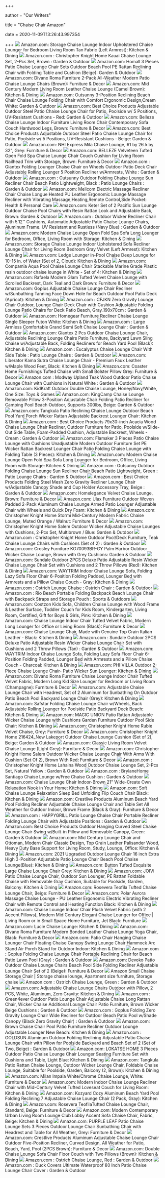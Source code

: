 +++
        
author = "Our Writers"
        
title = "Chaise Chair Amazon"
        
date = 2020-11-09T13:26:43.997354
        
+++
[ ![](https://images-na.ssl-images-amazon.com/images/I/71BwJVQlZoL._AC_SX522_.jpg)](https://images-na.ssl-images-amazon.com/images/I/71BwJVQlZoL._AC_SX522_.jpg) Amazon.com: Storage Chaise Lounge Indoor Upholstered Chaise Lounger for  Bedroom Living Room Tan Fabric (Left Armrest): Kitchen & Dining
[ ![](https://images-na.ssl-images-amazon.com/images/I/81IRyWxY05L._AC_SY450_.jpg)](https://images-na.ssl-images-amazon.com/images/I/81IRyWxY05L._AC_SY450_.jpg) Amazon.com : Christopher Knight Home Kauai Chaise Lounge Set, 2-Pcs Set,  Brown : Garden & Outdoor
[ ![](https://images-na.ssl-images-amazon.com/images/I/61Q1BQPI5VL._AC_SY450_.jpg)](https://images-na.ssl-images-amazon.com/images/I/61Q1BQPI5VL._AC_SY450_.jpg) Amazon.com: Homall 3 Pieces Patio Chaise Lounge Chair Sets Outdoor Beach  Pool PE Rattan Reclining Chair with Folding Table and Cushion (Beige):  Garden & Outdoor
[ ![](https://images-na.ssl-images-amazon.com/images/I/71hCHg956EL._AC_SX450_.jpg)](https://images-na.ssl-images-amazon.com/images/I/71hCHg956EL._AC_SX450_.jpg) Amazon.com: Divano Roma Furniture 2-Pack All-Weather Modern Patio Chaise  Lounge Chairs (Brown): Furniture & Decor
[ ![](https://images-na.ssl-images-amazon.com/images/I/518w-NXp5aL._AC_SX522_.jpg)](https://images-na.ssl-images-amazon.com/images/I/518w-NXp5aL._AC_SX522_.jpg) Amazon.com: Mid Century Modern Living Room Leather Chaise Lounge (Camel  Brown): Kitchen & Dining
[ ![](https://images-na.ssl-images-amazon.com/images/I/71aXT-UCvaL._AC_SY450_.jpg)](https://images-na.ssl-images-amazon.com/images/I/71aXT-UCvaL._AC_SY450_.jpg) Amazon.com: Outsunny 3-Position Reclining Beach Chair Chaise Lounge Folding  Chair with Comfort Ergonomic Design,Cream White: Garden & Outdoor
[ ![](https://images-na.ssl-images-amazon.com/images/I/71CuOAeWVtL._AC_SY450_.jpg)](https://images-na.ssl-images-amazon.com/images/I/71CuOAeWVtL._AC_SY450_.jpg) Amazon.com: Best Choice Products Adjustable Outdoor Steel Patio Chaise  Lounge Chair for Patio, Poolside w/ 5 Positions, UV-Resistant Cushions -  Red: Garden & Outdoor
[ ![](https://images-na.ssl-images-amazon.com/images/I/81dKLiaBT%2BL._AC_SY355_.jpg)](https://images-na.ssl-images-amazon.com/images/I/81dKLiaBT%2BL._AC_SY355_.jpg) Amazon.com: Belleze Chaise Lounge Indoor Furniture Living Room Chair  Contemporary Sofa Couch Hardwood Legs, Brown: Furniture & Decor
[ ![](https://images-na.ssl-images-amazon.com/images/I/71X1WmU52HL._AC_SY450_.jpg)](https://images-na.ssl-images-amazon.com/images/I/71X1WmU52HL._AC_SY450_.jpg) Amazon.com: Best Choice Products Adjustable Outdoor Steel Patio Chaise  Lounge Chair for Patio, Poolside w/ 5 Positions, UV-Resistant Cushions -  Beige: Garden & Outdoor
[ ![](https://images-na.ssl-images-amazon.com/images/I/81nb8jDQdNL._AC_SX522_.jpg)](https://images-na.ssl-images-amazon.com/images/I/81nb8jDQdNL._AC_SX522_.jpg) Amazon.com: NHI Express Mila Chaise Lounge, 61 by 26.5 by 32", Grey:  Furniture & Decor
[ ![](https://images-na.ssl-images-amazon.com/images/I/81E0IdclXsL._AC_SY355_.jpg)](https://images-na.ssl-images-amazon.com/images/I/81E0IdclXsL._AC_SY355_.jpg) Amazon.com: BELLEZE Velveteen Tufted Open Fold Spa Chaise Lounge Chair  Couch Cushion for Living Room Nailhead Trim with Storage, Brown: Furniture  & Decor
[ ![](https://images-na.ssl-images-amazon.com/images/I/61hdHK3m0QL._AC_SY450_.jpg)](https://images-na.ssl-images-amazon.com/images/I/61hdHK3m0QL._AC_SY450_.jpg) Amazon.com : Giantex Folding Lounger Chaise Chair on Wheels Outdoor Patio  Deck Chair Adjustable Rolling Lounger 5 Position Recliner w/Armrests, White  : Garden & Outdoor
[ ![](https://images-na.ssl-images-amazon.com/images/I/61X69buOZmL._AC_SY450_.jpg)](https://images-na.ssl-images-amazon.com/images/I/61X69buOZmL._AC_SY450_.jpg) Amazon.com : Outsunny Outdoor Folding Chaise Lounge Sun Recliner Chair  Beach Patio Lightweight, Black : Patio Lounge Chairs : Garden & Outdoor
[ ![](https://images-na.ssl-images-amazon.com/images/I/51kLT5xnl6L._AC_SX522_.jpg)](https://images-na.ssl-images-amazon.com/images/I/51kLT5xnl6L._AC_SX522_.jpg) Amazon.com: Mellcom Electric Massage Recliner Chair Chaise Longue Heated PU  Leather Ergonomic Lounge Massage Recliner with Vibrating  Massage,Heating,Remote Control,Side Pocket: Health & Personal Care
[ ![](https://images-na.ssl-images-amazon.com/images/I/81O6bgNrNVL._AC_SX450_.jpg)](https://images-na.ssl-images-amazon.com/images/I/81O6bgNrNVL._AC_SX450_.jpg) Amazon.com: Keter Set of 2 Pacific Sun Lounge Outdoor Chaise Pool Chairs  with Resin Rattan Look and Adjustable Back, Brown: Garden & Outdoor
[ ![](https://images-na.ssl-images-amazon.com/images/I/61TeIt0sQpL._AC_SY450_.jpg)](https://images-na.ssl-images-amazon.com/images/I/61TeIt0sQpL._AC_SY450_.jpg) Amazon.com : Outdoor Wicker Recliner Chair with 5.12'' Cushions, Automatic  Adjustable Patio Chaise Lounge Chairs, Aluminum Frame. UV Resistant and  Rustless (Navy Blue) : Garden & Outdoor
[ ![](https://images-na.ssl-images-amazon.com/images/I/61UE0YlLaLL._AC_SY355_.jpg)](https://images-na.ssl-images-amazon.com/images/I/61UE0YlLaLL._AC_SY355_.jpg) Amazon.com: Modern Chaise Lounge Open Fold Spa Sofa Long Lounger for  Bedroom, Office, Living Room with Storage: Kitchen & Dining
[ ![](https://images-na.ssl-images-amazon.com/images/I/71RJzSR%2BccL._AC_SX522_.jpg)](https://images-na.ssl-images-amazon.com/images/I/71RJzSR%2BccL._AC_SX522_.jpg) Amazon.com: Storage Chaise Lounge Indoor Upholstered Sofa Recliner Lounge  Chair for Living Room Bedroom Gray Velvet (Left Armrest): Kitchen & Dining
[ ![](https://images-na.ssl-images-amazon.com/images/I/61-mCCE1LDL._AC_SX522_.jpg)](https://images-na.ssl-images-amazon.com/images/I/61-mCCE1LDL._AC_SX522_.jpg) Amazon.com: Ledge Lounger in-Pool Chaise Deep Lounge for 10-15 in. of Water  (Set of 2, Cloud): Kitchen & Dining
[ ![](https://images-na.ssl-images-amazon.com/images/I/61wp-uaYQKL._AC_SX522_.jpg)](https://images-na.ssl-images-amazon.com/images/I/61wp-uaYQKL._AC_SX522_.jpg) Amazon.com: Compamia Aqua Pool Chaise Lounge Chair Stackable Marine Grade  Plastic resin outdoor chaise lounge in White - Set of 4: Kitchen & Dining
[ ![](https://images-na.ssl-images-amazon.com/images/I/81fgomieQLL._AC_SX355_.jpg)](https://images-na.ssl-images-amazon.com/images/I/81fgomieQLL._AC_SX355_.jpg) Amazon.com: Rafaela Modern Glam Tufted Velvet Chaise Lounge with Scrolled  Backrest, Dark Teal and Dark Brown: Furniture & Decor
[ ![](https://images-na.ssl-images-amazon.com/images/I/61kUIDqJs6L._AC_SY450_.jpg)](https://images-na.ssl-images-amazon.com/images/I/61kUIDqJs6L._AC_SY450_.jpg) Amazon.com: Goplus Adjustable Chaise Lounge Chair Recliner w/Sunbathing  Tanning Face Down Hole for Beach Outdoor Pool Patio Deck (Apricot): Kitchen  & Dining
[ ![](https://images-na.ssl-images-amazon.com/images/I/51j1PZEFcOL._AC_SY450_.jpg)](https://images-na.ssl-images-amazon.com/images/I/51j1PZEFcOL._AC_SY450_.jpg) Amazon.com : CFJKN Zero Gravity Lounge Chair Outdoor, Lounge Chair Deck  Chair with Cushion Adjustable Folding Lounge Patio Chairs for Deck Patio  Beach, Gray_190x70cm : Garden & Outdoor
[ ![](https://images-na.ssl-images-amazon.com/images/I/51a2-cQdu4L._AC_SY355_.jpg)](https://images-na.ssl-images-amazon.com/images/I/51a2-cQdu4L._AC_SY355_.jpg) Amazon.com: Homegear Furniture Recliner Chaise Lounge Single Sleeper Futon  White: Kitchen & Dining
[ ![](https://images-na.ssl-images-amazon.com/images/I/91I6Kce8q5L._AC_SY450_.jpg)](https://images-na.ssl-images-amazon.com/images/I/91I6Kce8q5L._AC_SY450_.jpg) Amazon.com : Large Armless Comfortable Grand Semi Soft Chaise Lounge Chair  : Garden & Outdoor
[ ![](https://images-na.ssl-images-amazon.com/images/I/61g2i6If%2BwL._AC_SY450_.jpg)](https://images-na.ssl-images-amazon.com/images/I/61g2i6If%2BwL._AC_SY450_.jpg) Amazon.com: Giantex 2 Pcs Outdoor Chaise Lounge Chair, Adjustable Reclining Lounge  Chairs Patio Furniture, Backyard Lawn Sling Chaise w/Adjustable Back,  Folding Recliners for Beach Yard Pool (Black): Kitchen & Dining
[ ![](https://images-na.ssl-images-amazon.com/images/I/51h8goVyuAL._AC_SY450_.jpg)](https://images-na.ssl-images-amazon.com/images/I/51h8goVyuAL._AC_SY450_.jpg) Amazon.com : Eucalyptus Chaise Lounge Chair With Side Table : Patio Lounge  Chairs : Garden & Outdoor
[ ![](https://images-na.ssl-images-amazon.com/images/I/61tZsT4uCjL._AC_SX522_.jpg)](https://images-na.ssl-images-amazon.com/images/I/61tZsT4uCjL._AC_SX522_.jpg) Amazon.com: Liberator Kama Sutra Chaise Lounge Chair - Premium Faux Leather  w/Maple Wood Feet, Black: Kitchen & Dining
[ ![](https://images-na.ssl-images-amazon.com/images/I/511Rd5Om%2BuL._AC_SY355_.jpg)](https://images-na.ssl-images-amazon.com/images/I/511Rd5Om%2BuL._AC_SY355_.jpg) Amazon.com: Coaster Home Furnishings Tufted Chaise with Small Bolster  Pillow Grey: Furniture & Decor
[ ![](https://images-na.ssl-images-amazon.com/images/I/618uyfrDgrL._AC_SY450_.jpg)](https://images-na.ssl-images-amazon.com/images/I/618uyfrDgrL._AC_SY450_.jpg) Amazon.com : Modway Upland Teak Wood Outdoor Patio Chaise Lounge Chair with  Cushions in Natural White : Garden & Outdoor
[ ![](https://images-na.ssl-images-amazon.com/images/I/81RIjRlAs3L._AC_SX425_.jpg)](https://images-na.ssl-images-amazon.com/images/I/81RIjRlAs3L._AC_SX425_.jpg) Amazon.com: KidKraft Outdoor Double Chaise Lounge, Honey/Navy/White, One  Size: Toys & Games
[ ![](https://images-na.ssl-images-amazon.com/images/I/614B1PuE2-L._AC_SX450_.jpg)](https://images-na.ssl-images-amazon.com/images/I/614B1PuE2-L._AC_SX450_.jpg) Amazon.com: KingCamp Chaise Lounge Removable Pillow 3-Position Adjustable  Chair Folding Patio Recliner for Camping Pool Beach Outdoor, Supports  300lbs, Beige: Garden & Outdoor
[ ![](https://images-na.ssl-images-amazon.com/images/I/71Fe2FkhiyL._AC_SY450_.jpg)](https://images-na.ssl-images-amazon.com/images/I/71Fe2FkhiyL._AC_SY450_.jpg) Amazon.com: Tangkula Patio Reclining Chaise Lounge Outdoor Beach Pool Yard  Porch Wicker Rattan Adjustable Backrest Lounger Chair: Kitchen & Dining
[ ![](https://images-na.ssl-images-amazon.com/images/I/711TNIDmLuL._AC_SY450_.jpg)](https://images-na.ssl-images-amazon.com/images/I/711TNIDmLuL._AC_SY450_.jpg) Amazon.com : Best Choice Products 79x30-inch Acacia Wood Chaise Lounge Chair  Recliner, Outdoor Furniture for Patio, Poolside w/Slide-Out Side Table,  Foam-Padded Cushion, Adjustable Backrest, Wheels - Cream : Garden & Outdoor
[ ![](https://images-na.ssl-images-amazon.com/images/I/61z6sas2OrL._AC_SY450_.jpg)](https://images-na.ssl-images-amazon.com/images/I/61z6sas2OrL._AC_SY450_.jpg) Amazon.com: Flamaker 3 Pieces Patio Chaise Lounge with Cushions  Unadjustable Modern Outdoor Furniture Set PE Wicker Rattan Backrest Lounger  Chair Patio Folding Chaise Lounge with Folding Table (3 Pieces): Kitchen &  Dining
[ ![](https://images-na.ssl-images-amazon.com/images/I/61HE-JUeFLL._AC_SY355_.jpg)](https://images-na.ssl-images-amazon.com/images/I/61HE-JUeFLL._AC_SY355_.jpg) Amazon.com: Modern Chaise Lounge Open Fold Spa Sofa Long Lounger for  Bedroom, Office, Living Room with Storage: Kitchen & Dining
[ ![](https://images-na.ssl-images-amazon.com/images/I/61miSbueXzL._AC_SY450_.jpg)](https://images-na.ssl-images-amazon.com/images/I/61miSbueXzL._AC_SY450_.jpg) Amazon.com : Outsunny Outdoor Folding Chaise Lounge Sun Recliner Chair  Beach Patio Lightweight, Green : Patio Lounge Chairs : Garden & Outdoor
[ ![](https://images-na.ssl-images-amazon.com/images/I/91oMXTSt9fL._AC_SY450_.jpg)](https://images-na.ssl-images-amazon.com/images/I/91oMXTSt9fL._AC_SY450_.jpg) Amazon.com : Best Choice Products Folding Steel Mesh Zero Gravity Recliner Lounge  Chair w/Adjustable Canopy Shade and Cup Holder Accessory Tray, Beige :  Garden & Outdoor
[ ![](https://images-na.ssl-images-amazon.com/images/I/818lHjMb8XL._AC_SY355_.jpg)](https://images-na.ssl-images-amazon.com/images/I/818lHjMb8XL._AC_SY355_.jpg) Amazon.com: Homelegance Velvet Chaise Lounge, Brown: Furniture & Decor
[ ![](https://images-na.ssl-images-amazon.com/images/I/91LPJpRqtjL._AC_SY450_.jpg)](https://images-na.ssl-images-amazon.com/images/I/91LPJpRqtjL._AC_SY450_.jpg) Amazon.com: Ulax Furniture Outdoor Woven Padded 2-Pack Aluminum Chaise  Lounge Armed Patio Lounger Adjustable Chair with Wheels and Quick Dry Foam:  Kitchen & Dining
[ ![](https://images-na.ssl-images-amazon.com/images/I/8148i0MGW0L._AC_SY355_.jpg)](https://images-na.ssl-images-amazon.com/images/I/8148i0MGW0L._AC_SY355_.jpg) Amazon.com: Christopher Knight Home Stormi Mid-Century Modern Fabric Chaise  Lounge, Muted Orange / Walnut: Furniture & Decor
[ ![](https://images-na.ssl-images-amazon.com/images/I/51ppIOxQh5L._AC_SX450_.jpg)](https://images-na.ssl-images-amazon.com/images/I/51ppIOxQh5L._AC_SX450_.jpg) Amazon.com: Christopher Knight Home Salem Outdoor Wicker Adjustable Chaise  Lounges with Cushions, 2-Pcs Set, Multibrown / Blue: Garden & Outdoor
[ ![](https://images-na.ssl-images-amazon.com/images/I/71ExOqUl-jL._AC_SL1500_.jpg)](https://images-na.ssl-images-amazon.com/images/I/71ExOqUl-jL._AC_SL1500_.jpg) Amazon.com : Christopher Knight Home Outdoor Pool/Deck Furniture, Teak Chaise  Lounge Chairs with Cushions (Set of 2) : Garden & Outdoor
[ ![](https://images-na.ssl-images-amazon.com/images/I/81kTAIyaxyL._AC_SX450_.jpg)](https://images-na.ssl-images-amazon.com/images/I/81kTAIyaxyL._AC_SX450_.jpg) Amazon.com: Crosley Furniture KO70093BR-GY Palm Harbor Outdoor Wicker Chaise  Lounge, Brown with Grey Cushions: Garden & Outdoor
[ ![](https://images-na.ssl-images-amazon.com/images/I/51gAMcBAd1L._AC_SY450_.jpg)](https://images-na.ssl-images-amazon.com/images/I/51gAMcBAd1L._AC_SY450_.jpg) Amazon.com: Sundale Outdoor 2PCS Deluxe Patio Adjustable Resin Wicker Chaise  Lounge Chair Set with Cushions and 2 Throw Pillows (Red): Kitchen & Dining
[ ![](https://images-na.ssl-images-amazon.com/images/I/81E9rrYZOlL._AC_SX522_.jpg)](https://images-na.ssl-images-amazon.com/images/I/81E9rrYZOlL._AC_SX522_.jpg) Amazon.com: WAYTRIM Indoor Chaise Lounge Sofa, Folding Lazy Sofa Floor Chair  6-Position Folding Padded, Lounger Bed with Armrests and a Pillow Chaise  Couch - Gray: Kitchen & Dining
[ ![](https://images-na.ssl-images-amazon.com/images/I/71uVmHi0IgL._AC_SX450_.jpg)](https://images-na.ssl-images-amazon.com/images/I/71uVmHi0IgL._AC_SX450_.jpg) Amazon.com : Ostrich Lounge Chaise : Ostrich Chair : Garden & Outdoor
[ ![](https://images-na.ssl-images-amazon.com/images/I/81rL9C9K-EL._AC_SX355_.jpg)](https://images-na.ssl-images-amazon.com/images/I/81rL9C9K-EL._AC_SX355_.jpg) Amazon.com : Rio Beach Portable Folding Backpack Beach Lounge Chair with  Backpack Straps and Storage Pouch : Sports & Outdoors
[ ![](https://images-na.ssl-images-amazon.com/images/I/61-e23kB4XL._AC_SX522_.jpg)](https://images-na.ssl-images-amazon.com/images/I/61-e23kB4XL._AC_SX522_.jpg) Amazon.com: Costzon Kids Sofa, Children Chaise Lounge with Wood Frame &  Leather Surface, Toddler Couch for Kids Room, Kindergarten, Living Room,  Certified, Gift for Boys & Girls, Pink: Kitchen & Dining
[ ![](https://images-na.ssl-images-amazon.com/images/I/81xfIh1DNsL._AC_SX522_.jpg)](https://images-na.ssl-images-amazon.com/images/I/81xfIh1DNsL._AC_SX522_.jpg) Amazon.com: Chaise Lounge Indoor Chair Tufted Velvet Fabric, Modern Long  Lounger for Office or Living Room (Black): Furniture & Decor
[ ![](https://images-na.ssl-images-amazon.com/images/I/51LbSmiilFL._AC_SY355_.jpg)](https://images-na.ssl-images-amazon.com/images/I/51LbSmiilFL._AC_SY355_.jpg) Amazon.com: Chaise Lounge Chair, Made with Genuine Top Grain Italian  Leather - Black: Kitchen & Dining
[ ![](https://images-na.ssl-images-amazon.com/images/I/61vMMxiFl-L._AC_SY450_.jpg)](https://images-na.ssl-images-amazon.com/images/I/61vMMxiFl-L._AC_SY450_.jpg) Amazon.com : Sundale Outdoor 2PCS Deluxe Patio Adjustable Resin Wicker Chaise  Lounge Chair Set with Cushions and 2 Throw Pillows (Tan) : Garden & Outdoor
[ ![](https://images-na.ssl-images-amazon.com/images/I/81ZggSc9ZNL._AC_SX522_.jpg)](https://images-na.ssl-images-amazon.com/images/I/81ZggSc9ZNL._AC_SX522_.jpg) Amazon.com: WAYTRIM Indoor Chaise Lounge Sofa, Folding Lazy Sofa Floor Chair  6-Position Folding Padded, Lounger Bed with Armrests and a Pillow Chaise  Couch - Charcoal: Kitchen & Dining
[ ![](https://images-na.ssl-images-amazon.com/images/I/71wj15kKTlL._AC_SX522_.jpg)](https://images-na.ssl-images-amazon.com/images/I/71wj15kKTlL._AC_SX522_.jpg) Amazon.com: PHI VILLA Outdoor 2-Piece Chaise Lounge Chair- Patio Wicker Sun  Lounger: Kitchen & Dining
[ ![](https://images-na.ssl-images-amazon.com/images/I/61%2BMa%2BGD0dL._AC_SX522_.jpg)](https://images-na.ssl-images-amazon.com/images/I/61%2BMa%2BGD0dL._AC_SX522_.jpg) Amazon.com: Divano Roma Furniture Chaise Lounge Indoor Chair Tufted Velvet  Fabric, Modern Long Kid Size Lounger for Bedroom or Living Room  (Champagne): Furniture & Decor
[ ![](https://images-na.ssl-images-amazon.com/images/I/31GoGPUPIeL._AC_.jpg)](https://images-na.ssl-images-amazon.com/images/I/31GoGPUPIeL._AC_.jpg) Amazon.com: Adjustable Chaise Lounge Chair with Headrest, Set of 2 Aluminum  for Sunbathing On Outdoor Patio Beach Pool Backyard Lounge Chair (Grey):  Kitchen & Dining
[ ![](https://images-na.ssl-images-amazon.com/images/I/51LW1A5CWdL._AC_SX522_.jpg)](https://images-na.ssl-images-amazon.com/images/I/51LW1A5CWdL._AC_SX522_.jpg) Amazon.com: Safstar Folding Chaise Lounge Chair w/Wheels, Back Adjustable  Rolling Lounger for Poolside Patio Backyard Deck Beach: Kitchen & Dining
[ ![](https://images-na.ssl-images-amazon.com/images/I/71a0gyvVsCL._AC_SX522_.jpg)](https://images-na.ssl-images-amazon.com/images/I/71a0gyvVsCL._AC_SX522_.jpg) Amazon.com: MAGIC UNION Patio Rattan Adjustable Wicker Chaise Lounge with  Cushions Garden Furniture Outdoor Pool Side Chair: Kitchen & Dining
[ ![](https://images-na.ssl-images-amazon.com/images/I/71H0kdEd3fL._AC_SY355_.jpg)](https://images-na.ssl-images-amazon.com/images/I/71H0kdEd3fL._AC_SY355_.jpg) Amazon.com: Christopher Knight Home Rubie Velvet Chaise, Grey: Furniture &  Decor
[ ![](https://images-na.ssl-images-amazon.com/images/I/61Dx0K3ZyHL._AC_SY450_.jpg)](https://images-na.ssl-images-amazon.com/images/I/61Dx0K3ZyHL._AC_SY450_.jpg) Amazon.com: Christopher Knight Home 216424_New Lakeport Outdoor Chaise  Lounge Cushion (Set of 2), Beige: Garden & Outdoor
[ ![](https://images-na.ssl-images-amazon.com/images/I/81NiLjmsIHL._AC_SX522_.jpg)](https://images-na.ssl-images-amazon.com/images/I/81NiLjmsIHL._AC_SX522_.jpg) Amazon.com: Classic Living Room Velvet Chaise Lounge (Light Grey): Furniture  & Decor
[ ![](https://images-na.ssl-images-amazon.com/images/I/81KuQr%2Bh6TL._AC_SY355_.jpg)](https://images-na.ssl-images-amazon.com/images/I/81KuQr%2Bh6TL._AC_SY355_.jpg) Amazon.com: Christopher Knight Home Salem Outdoor Wicker Chaise Lounge Chair  With Arms With Cushion (Set Of 2), Brown With Red: Furniture & Decor
[ ![](https://images-na.ssl-images-amazon.com/images/I/61KgurNQ59L._AC_SY450_.jpg)](https://images-na.ssl-images-amazon.com/images/I/61KgurNQ59L._AC_SY450_.jpg) Amazon.com : Christopher Knight Home Lahaina Wood Outdoor Chaise Lounge  Set, 2-Pcs Set, Natural Yellow : Garden & Outdoor
[ ![](https://images-na.ssl-images-amazon.com/images/I/71lq1TMlq6L._AC_SY450_.jpg)](https://images-na.ssl-images-amazon.com/images/I/71lq1TMlq6L._AC_SY450_.jpg) Amazon.com : BrylaneHome Santiago Chaise Lounge w/Free Chaise Cushion :  Garden & Outdoor
[ ![](https://images-na.ssl-images-amazon.com/images/I/31iptB2Sz8L._AC_.jpg)](https://images-na.ssl-images-amazon.com/images/I/31iptB2Sz8L._AC_.jpg) Amazon.com: Chaise Lounge Chair Indoor-Brown 21" Wide-Create Own Relaxation  Nook in Your Home: Kitchen & Dining
[ ![](https://images-na.ssl-images-amazon.com/images/I/71m-xGltMCL._AC_SX522_.jpg)](https://images-na.ssl-images-amazon.com/images/I/71m-xGltMCL._AC_SX522_.jpg) Amazon.com: Soft Chaise Lounge Relaxation Sleep Bed Unfolding Flip Couch  Chair Black: Kitchen & Dining
[ ![](https://images-na.ssl-images-amazon.com/images/I/71rI1WW1mTL._AC_SY355_.jpg)](https://images-na.ssl-images-amazon.com/images/I/71rI1WW1mTL._AC_SY355_.jpg) Amazon.com: Crestlive Products Aluminum Beach Yard Pool Folding Recliner  Adjustable Chaise Lounge Chair and Table Set All Weather for Outdoor  Indoor, Brown Frame (Black & Gray): Furniture & Decor
[ ![](https://images-na.ssl-images-amazon.com/images/I/611UTKDWCgL._AC_SY450_.jpg)](https://images-na.ssl-images-amazon.com/images/I/611UTKDWCgL._AC_SY450_.jpg) Amazon.com : HAPPYGRILL Patio Lounge Chaise Chair Portable Recliner Folding Lounge  Chair with Adjustable Positions : Garden & Outdoor
[ ![](https://images-na.ssl-images-amazon.com/images/I/71lrGOrjpdL._AC_SY450_.jpg)](https://images-na.ssl-images-amazon.com/images/I/71lrGOrjpdL._AC_SY450_.jpg) Amazon.com: Best Choice Products Outdoor Hanging Curved Steel Chaise Lounge  Chair Swing w/Built-in Pillow and Removable Canopy, Green: Garden & Outdoor
[ ![](https://images-na.ssl-images-amazon.com/images/I/71pDNdj86PL._AC_SX522_.jpg)](https://images-na.ssl-images-amazon.com/images/I/71pDNdj86PL._AC_SX522_.jpg) Amazon.com: Mid Century Lounge Chair and Ottoman, Modern Chair Classic  Design, Top Grain Leather Palisander Wood, Heavy Duty Base Support for  Living Room, Study, Lounge, Office: Kitchen & Dining
[ ![](https://images-na.ssl-images-amazon.com/images/I/61vH%2B0rUcRL._AC_SX522_.jpg)](https://images-na.ssl-images-amazon.com/images/I/61vH%2B0rUcRL._AC_SX522_.jpg) Amazon.com: 2021 Upgraded Outdoor Lounge Chair 16 inch Extra High  3-Position Adjustable Patio Lounge Chair Beach Pool Chaise Lounge(Blue):  Kitchen & Dining
[ ![](https://images-na.ssl-images-amazon.com/images/I/61%2BoqDF2GEL._AC_SX522_.jpg)](https://images-na.ssl-images-amazon.com/images/I/61%2BoqDF2GEL._AC_SX522_.jpg) Amazon.com: Button Tufted Exquisite Large Chaise Lounge Chair Grey: Kitchen  & Dining
[ ![](https://images-na.ssl-images-amazon.com/images/I/51GsYm3JO3L._AC_SY450_.jpg)](https://images-na.ssl-images-amazon.com/images/I/51GsYm3JO3L._AC_SY450_.jpg) Amazon.com: JOIVI Patio Chaise Lounge Chair, Outdoor Sun Lounger, PE Rattan  Foldable Chaise with Removable Gray Cushion, Suitable for Poolside, Garden,  Balcony: Kitchen & Dining
[ ![](https://images-na.ssl-images-amazon.com/images/I/91O3nNbju%2BL._AC_SX522_.jpg)](https://images-na.ssl-images-amazon.com/images/I/91O3nNbju%2BL._AC_SX522_.jpg) Amazon.com: Rosevera Teofila Tufted Chaise Lounge Chair, Beige: Furniture &  Decor
[ ![](https://images-na.ssl-images-amazon.com/images/I/815tR0Ps8BL._AC_SX522_.jpg)](https://images-na.ssl-images-amazon.com/images/I/815tR0Ps8BL._AC_SX522_.jpg) Amazon.com: Polar Aurora Massage Chaise Lounge - PU Leather Ergonomic  Electric Vibrating Recliner Chair with Remote Control and Heating Function  Black: Kitchen & Dining
[ ![](https://images-na.ssl-images-amazon.com/images/I/51NdwJFgz2L._AC_SX522_.jpg)](https://images-na.ssl-images-amazon.com/images/I/51NdwJFgz2L._AC_SX522_.jpg) Amazon.com: Chaise Lounge Indoor Chair Plush Velvet Fabric (with 2 Accent  Pillows), Modern Mid Century Elegant Chaise Lounger for Office | Living  Room or in Small Space Home Furniture, Jet Black: Furniture
[ ![](https://images-na.ssl-images-amazon.com/images/I/813%2BdTe46VL._AC_SX522_.jpg)](https://images-na.ssl-images-amazon.com/images/I/813%2BdTe46VL._AC_SX522_.jpg) Amazon.com: Lucie Chaise Lounge: Kitchen & Dining
[ ![](https://images-na.ssl-images-amazon.com/images/I/91Po67F5wGL._AC_SY355_.jpg)](https://images-na.ssl-images-amazon.com/images/I/91Po67F5wGL._AC_SY355_.jpg) Amazon.com: Divano Roma Furniture Modern Bonded Leather Chaise Lounge Yoga  Chair, Black: Furniture & Decor
[ ![](https://images-na.ssl-images-amazon.com/images/I/510PI4BeGoL._AC_SX522_.jpg)](https://images-na.ssl-images-amazon.com/images/I/510PI4BeGoL._AC_SX522_.jpg) Amazon.com: Patio Chair Hanging Chaise Lounger Chair Floating Chaise Canopy  Swing Lounge Chair Hammock Arc Stand Air Porch Stand for Outdoor Indoor:  Kitchen & Dining
[ ![](https://images-na.ssl-images-amazon.com/images/I/61aYQkm%2BK6L._AC_SY450_.jpg)](https://images-na.ssl-images-amazon.com/images/I/61aYQkm%2BK6L._AC_SY450_.jpg) Amazon.com : Goplus Folding Chaise Lounge Chair Portable Reclining Chair  for Beach Patio Lawn Pool (Gray) : Garden & Outdoor
[ ![](https://images-na.ssl-images-amazon.com/images/I/716U4GwqWvL._AC_SY355_.jpg)](https://images-na.ssl-images-amazon.com/images/I/716U4GwqWvL._AC_SY355_.jpg) Amazon.com: Devoko Patio Outdoor Chaise Lounge Chairs Beach Pool Side  Folding Recliner Adjustable Lounge Chair Set of 2 (Beige): Furniture & Decor
[ ![](https://i.pinimg.com/originals/59/3c/e1/593ce1ab9698890406cf600a160ca311.jpg)](https://i.pinimg.com/originals/59/3c/e1/593ce1ab9698890406cf600a160ca311.jpg) Amazon Small Chaise Storage Chair | Storage chaise lounge, Apartment size  furniture, Storage chaise
[ ![](https://images-na.ssl-images-amazon.com/images/I/51zzjalPHOL._AC_SY450_.jpg)](https://images-na.ssl-images-amazon.com/images/I/51zzjalPHOL._AC_SY450_.jpg) Amazon.com : Ostrich Chaise Lounge, Green : Garden & Outdoor
[ ![](https://images-na.ssl-images-amazon.com/images/I/51nEqYyh02L._AC_SX522_.jpg)](https://images-na.ssl-images-amazon.com/images/I/51nEqYyh02L._AC_SX522_.jpg) Amazon.com: Adjustable Chaise Lounge Chairs Outdoor with Pillow, 2 PCS,  White, Aluminum, Zero Gravity: Kitchen & Dining
[ ![](https://images-na.ssl-images-amazon.com/images/I/71RbAVUvH3L._AC_SY450_.jpg)](https://images-na.ssl-images-amazon.com/images/I/71RbAVUvH3L._AC_SY450_.jpg) Amazon.com : Green4ever Outdoor Patio Lounge Chair Adjustable Chaise Long  Rattan Chair, Wicker Chaise Additional Lounge Chair Patio Furniture, Brown  Wicker Beige Cushions : Garden & Outdoor
[ ![](https://images-na.ssl-images-amazon.com/images/I/61idDNsAPuL._AC_SY450_.jpg)](https://images-na.ssl-images-amazon.com/images/I/61idDNsAPuL._AC_SY450_.jpg) Amazon.com : Goplus Folding Zero Gravity Lounge Chair Wide Recliner for  Outdoor Beach Patio Pool w/Shade Canopy (Black Zero Gravity Chair) : Garden  & Outdoor
[ ![](https://images-na.ssl-images-amazon.com/images/I/71HlKSCpVEL._AC_SX522_.jpg)](https://images-na.ssl-images-amazon.com/images/I/71HlKSCpVEL._AC_SX522_.jpg) Amazon.com: Brown Chaise Chair Pool Patio Furniture Recliner Outdoor Lounge  Adjustable Lounger New Beach: Kitchen & Dining
[ ![](https://images-na.ssl-images-amazon.com/images/I/61rKcDxHCUL._AC_SY450_.jpg)](https://images-na.ssl-images-amazon.com/images/I/61rKcDxHCUL._AC_SY450_.jpg) Amazon.com : GOLDSUN Aluminum Outdoor Folding Reclining Adjustable Patio Chaise  Lounge Chair with Pillow for Poolside Backyard and Beach Set of 2 (Set of  Two, Beige) : Garden & Outdoor
[ ![](https://images-na.ssl-images-amazon.com/images/I/71X2Q9eAmuL._AC_SY450_.jpg)](https://images-na.ssl-images-amazon.com/images/I/71X2Q9eAmuL._AC_SY450_.jpg) Amazon.com: LOKATSE HOME 3 Pieces Outdoor Patio Chaise Lounge Chair Lounger  Seating Furniture Set with Cushions and Table, Light Blue: Kitchen & Dining
[ ![](https://images-na.ssl-images-amazon.com/images/I/81Pq3ROU8sL._AC_SY450_.jpg)](https://images-na.ssl-images-amazon.com/images/I/81Pq3ROU8sL._AC_SY450_.jpg) Amazon.com: Tangkula Patio Rattan Chaise Lounge, Outdoor Wicker Lounge Chair,  Foldable Chaise Lounge, Suitable for Poolside, Garden, Balcony (2, Brown):  Kitchen & Dining
[ ![](https://images-na.ssl-images-amazon.com/images/I/41i%2BfGHFdCL._AC_SX355_.jpg)](https://images-na.ssl-images-amazon.com/images/I/41i%2BfGHFdCL._AC_SX355_.jpg) Amazon.com: Milan Impala White/Chrome Chaise Lounge, White: Furniture &  Decor
[ ![](https://images-na.ssl-images-amazon.com/images/I/A1QBCifwkyL._AC_SX522_.jpg)](https://images-na.ssl-images-amazon.com/images/I/A1QBCifwkyL._AC_SX522_.jpg) Amazon.com: Modern Indoor Chaise Lounge Recliner Chair with Mid-Century  Velvet Tufted Loveseat Couch for Living Room: Kitchen & Dining
[ ![](https://images-na.ssl-images-amazon.com/images/I/71lL74CRZhL._AC_SL1500_.jpg)](https://images-na.ssl-images-amazon.com/images/I/71lL74CRZhL._AC_SL1500_.jpg) Amazon.com: Kozyard Cozy Aluminum Beach Yard Pool Folding Reclining 7  Adjustable Chaise Lounge Chair (2 Pack, Gray): Kitchen & Dining
[ ![](https://images-na.ssl-images-amazon.com/images/I/51kHlk5y9aL._AC_SY400_.jpg)](https://images-na.ssl-images-amazon.com/images/I/51kHlk5y9aL._AC_SY400_.jpg) Amazon.com: Rosevera TeofilaTufted Chaise Lounge Chair, Standard, Beige:  Furniture & Decor
[ ![](https://images-na.ssl-images-amazon.com/images/I/61uWQGfPkbL._AC_SX522_.jpg)](https://images-na.ssl-images-amazon.com/images/I/61uWQGfPkbL._AC_SX522_.jpg) Amazon.com: Modern Contemporary Urban Living Room Lounge Club Lobby Accent  Sofa Chaise Chair, Fabric, Beige: Kitchen & Dining
[ ![](https://images-na.ssl-images-amazon.com/images/I/71efA7D2z5L._AC_SY355_.jpg)](https://images-na.ssl-images-amazon.com/images/I/71efA7D2z5L._AC_SY355_.jpg) Amazon.com: PURPLE LEAF Patio Chaise Lounge Sets 3 Pieces Outdoor Lounge  Chair Sunbathing Chair with Headrest and Table for All Weather, Grey:  Furniture & Decor
[ ![](https://images-na.ssl-images-amazon.com/images/I/51P%2BoDr2q5L._AC_SY355_.jpg)](https://images-na.ssl-images-amazon.com/images/I/51P%2BoDr2q5L._AC_SY355_.jpg) Amazon.com: Crestlive Products Aluminum Adjustable Chaise Lounge Chair  Outdoor Five-Position Recliner, Curved Design, All Weather for Patio,  Beach, Yard, Pool (2PCS Brown): Furniture & Decor
[ ![](https://images-na.ssl-images-amazon.com/images/I/61fxZmpoTZL._AC_SX522_.jpg)](https://images-na.ssl-images-amazon.com/images/I/61fxZmpoTZL._AC_SX522_.jpg) Amazon.com: Double Chaise Lounge Sofa Chair Floor Couch with Two Pillows  (Brown): Kitchen & Dining
[ ![](https://images-na.ssl-images-amazon.com/images/I/71i-FKKICIL._AC_SX450_.jpg)](https://images-na.ssl-images-amazon.com/images/I/71i-FKKICIL._AC_SX450_.jpg) Amazon.com : Ostrich Chaise Lounge, Red : Garden & Outdoor
[ ![](https://images-na.ssl-images-amazon.com/images/I/71KbFkoxKnL._AC_SY450_.jpg)](https://images-na.ssl-images-amazon.com/images/I/71KbFkoxKnL._AC_SY450_.jpg) Amazon.com : Duck Covers Ultimate Waterproof 80 Inch Patio Chaise Lounge  Chair Cover : Garden & Outdoor
